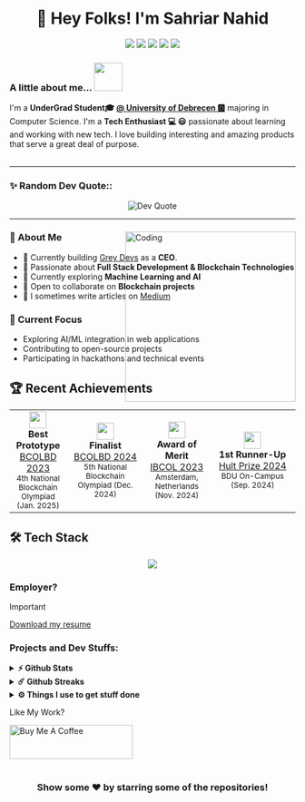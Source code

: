 <h1 align='center'>👋 Hey Folks! I'm Sahriar Nahid</h1>
<p align='center'>
<a href="https://wakatime.com/@018d7fcd-3625-4d05-9e6b-2a3cebe45299"><img src="https://wakatime.com/badge/user/018d7fcd-3625-4d05-9e6b-2a3cebe45299.svg"/></a>
<a href="https://peerlist.io/vinitshahdeo"><img src="https://img.shields.io/badge/Peerlist-vinitshahdeo-00AB46?logo=peerlist"/></a>
<a href="https://visitorbadge.io/status?path=vinitshahdeo%2Fvinitshahdeo"><img src="https://api.visitorbadge.io/api/visitors?path=vinitshahdeo%2Fvinitshahdeo&label=🌍 %20 Total%20Visitors&countColor=%23263759&style=flat&labelStyle=none" /></a>
<a href="https://github.com/vinitshahdeo?tab=repositories"><img src="https://img.shields.io/github/stars/vinitshahdeo?style=flat&logo=github&label=Total%20Stars&color=teal"/></a>
<a href="https://leetcode.com/u/vinitshahdeo/"><img src="https://img.shields.io/badge/dynamic/json?style=flat&labelColor=black&color=%23ffa116&label=Solved&query=solvedOverTotal&url=https%3A%2F%2Fleetcode-badge.vercel.app%2Fapi%2Fusers%2Fvinitshahdeo&logo=leetcode&logoColor=yellow"/></a>
</p>

### A little about me...  <img src="https://media.giphy.com/media/VgCDAzcKvsR6OM0uWg/giphy.gif" width="50"> 
I'm a **UnderGrad Student🎓 [@ University of Debrecen 🅾️](https://unideb.hu/)** majoring in Computer Science. I'm a **Tech Enthusiast 💻 😃** passionate about learning and working with new tech. I love building interesting and amazing products that serve a great deal of purpose. <br/><br/>

<hr>
<h3 align="left">✨ Random Dev Quote::</h3>
<p align="center">
  <img src="https://quotes-github-readme.vercel.app/api?type=horizontal&theme=dark" alt="Dev Quote" />
</p>
<hr>



<div style="position: relative;">
  <img align="right" alt="Coding" width="300" style="position: absolute; right: 0; top: 0; z-index: 999; " src="https://media4.giphy.com/media/v1.Y2lkPTc5MGI3NjExNTh1bW52YnQyZHM0MndybzAzbnY2bDB2Zmx6MjA0ZHR4Nml0ZHZqdyZlcD12MV9pbnRlcm5hbF9naWZfYnlfaWQmY3Q9Zw/wGWFVvwJybDwTlnTSS/giphy.gif" /> 

### 🚀 About Me

- 🏢 Currently building [Grey Devs]() as a **CEO**.
- 🔭 Passionate about **Full Stack Development & Blockchain Technologies**
- 🌱 Currently exploring **Machine Learning and AI**
- 👯 Open to collaborate on **Blockchain projects**
- 📝 I sometimes write articles on [Medium]()

### 🎯 Current Focus

- Exploring AI/ML integration in web applications
- Contributing to open-source projects
- Participating in hackathons and technical events

</div>


## 🏆 Recent Achievements

<div align="center">
  <table style="width: 100%;">
    <tr>
        <td align="center" width="20%">
        <img src="https://img.icons8.com/color/48/000000/trophy.png" width="30"/>
        <br />
        <strong>Best Prototype</strong>
        <br />
        <a href="">BCOLBD 2023</a>
        <br />
        <sub>4th National Blockchain Olympiad (Jan. 2025)</sub>
      </td>
        <td align="center" width="27%">
        <img src="https://img.icons8.com/color/48/000000/trophy.png" width="30"/>
        <br />
        <strong>Finalist</strong>
        <br />
        <a href="">BCOLBD 2024</a>
        <br />
        <sub>5th National Blockchain Olympiad (Dec. 2024)</sub>
      </td>
      <td align="center" width="23%">
        <img src="https://img.icons8.com/color/48/000000/trophy.png" width="30"/>
        <br />
        <strong>Award of Merit</strong>
        <br />
        <a href="">IBCOL 2023</a>
        <br />
        <sub>Amsterdam, Netherlands (Nov. 2024)</sub>
      </td>
      <td align="center" width="30%">
        <img src="https://img.icons8.com/color/48/000000/medal2.png" width="30"/>
        <br />
        <strong>1st Runner-Up</strong>
        <br />
        <a href="">Hult Prize 2024</a>
        <br />
        <sub>BDU On-Campus (Sep. 2024)</sub>
      </td>
    </tr>
  </table>
</div>






## 🛠️ Tech Stack


<p align="center">
  <a href="https://skillicons.dev">
    <img src="https://skillicons.dev/icons?i=py,github,git,mongodb,mysql,eclipse,java,spring,js,nodejs,react,cpp,cs,html,css,bootstrap,androidstudio,blender,ps,notion,docker,c,vim" />
  </a>
</p>






### Employer?
> [!IMPORTANT]  
> <a href="" download>Download my resume</a>
### Projects and Dev Stuffs:

<details>
  <summary><b>⚡ Github Stats</b></summary>

  <br />
  <img height="180em" src="https://github-readme-stats.vercel.app/api?username=iampavangandhi&show_icons=true&hide_border=true&&count_private=true&include_all_commits=true" />
  <img height="180em" src="https://github-readme-stats.vercel.app/api/top-langs/?username=iampavangandhi&exclude_repo=KNN-Image-Classification&show_icons=true&hide_border=true&layout=compact&langs_count=8"/>
</details>

<details>
  <summary><b>☄️ Github Streaks</b></summary>

  <br />
  <img height="180em" src="https://github-readme-streak-stats.herokuapp.com/?user=iampavangandhi&hide_border=true" />
</details>

<details>
  <br />
  <summary><b>⚙️ Things I use to get stuff done</b></summary>
  	<ul>
  	    <li><b>OS:</b> MacOS 13 Ventura</li>
	    <li><b>Laptop: </b> Macbook Air M1</li>
  	    <li><b>Browser: </b> Chrome & Safari</li>
	    <li><b>Terminal: </b> ZSH: Oh My Zsh (PowerLevel10k)</li>
	    <li><b>Code Editor:</b> VSCode - The best editor out there</li>
 	    <li><b>Other Tools:</b> Postman, Notion, Bitwarden and Raindrop</li>
	    <li><b>To Stay Updated:</b> Twitter, Product Hunt and Hacker News</li>
	</ul>
</details>

Like My Work?

<a href="https://www.buymeacoffee.com/iampavangandhi" target="_blank"><img src="https://cdn.buymeacoffee.com/buttons/v2/default-yellow.png" alt="Buy Me A Coffee" height="60px" width="217px" ></a>

#



<div align="center">

### Show some ❤️ by starring some of the repositories!

</div>


